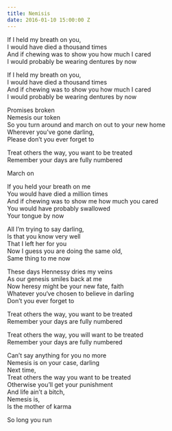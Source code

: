 ```yaml
---
title: Nemisis
date: 2016-01-10 15:00:00 Z
---
```


If I held my breath on you,  
I would have died a thousand times  
And if chewing was to show you how much I cared  
I would probably be wearing dentures by now  

If I held my breath on you,  
I would have died a thousand times  
And if chewing was to show you how much I cared  
I would probably be wearing dentures by now  

Promises broken  
Nemesis our token  
So you turn around and march on out to your new home  
Wherever you've gone darling,  
Please don’t you ever forget to  

Treat others the way, you want to be treated  
Remember your days are fully numbered  

March on  

If you held your breath on me  
You would have died a million times  
And if chewing was to show me how much you cared  
You would have probably swallowed  
Your tongue by now  

All I’m trying to say darling,  
Is that you know very well  
That I left her for you  
Now I guess you are doing the same old,  
Same thing to me now  

These days Hennessy dries my veins  
As our genesis smiles back at me  
Now heresy might be your new fate, faith  
Whatever you‘ve chosen to believe in darling  
Don’t you ever forget to  

Treat others the way, you want to be treated  
Remember your days are fully numbered  

Treat others the way, you will want to be treated  
Remember your days are fully numbered  

Can’t say anything for you no more  
Nemesis is on your case, darling  
Next time,  
Treat others the way you want to be treated  
Otherwise you’ll get your punishment  
And life ain’t a bitch,  
Nemesis is,  
Is the mother of karma  

So long you run  